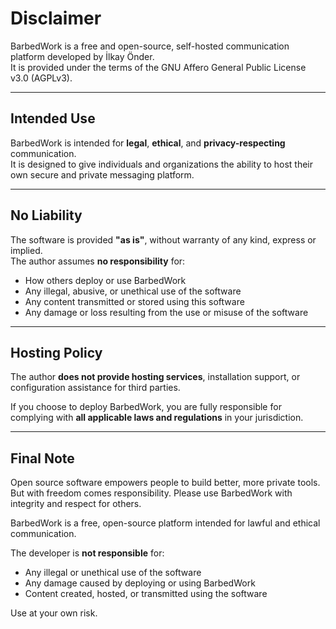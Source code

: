 # Disclaimer

BarbedWork is a free and open-source, self-hosted communication platform developed by İlkay Önder.  
It is provided under the terms of the GNU Affero General Public License v3.0 (AGPLv3).

---

## Intended Use

BarbedWork is intended for **legal**, **ethical**, and **privacy-respecting** communication.  
It is designed to give individuals and organizations the ability to host their own secure and private messaging platform.

---

## No Liability

The software is provided **"as is"**, without warranty of any kind, express or implied.  
The author assumes **no responsibility** for:

- How others deploy or use BarbedWork
- Any illegal, abusive, or unethical use of the software
- Any content transmitted or stored using this software
- Any damage or loss resulting from the use or misuse of the software

---

## Hosting Policy

The author **does not provide hosting services**, installation support, or configuration assistance for third parties.

If you choose to deploy BarbedWork, you are fully responsible for complying with **all applicable laws and regulations** in your jurisdiction.

---

## Final Note

Open source software empowers people to build better, more private tools.  
But with freedom comes responsibility. Please use BarbedWork with integrity and respect for others.

BarbedWork is a free, open-source platform intended for lawful and ethical communication.

The developer is **not responsible** for:

- Any illegal or unethical use of the software
- Any damage caused by deploying or using BarbedWork
- Content created, hosted, or transmitted using the software

Use at your own risk.
